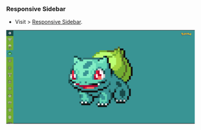 ### Responsive Sidebar

- Visit > [Responsive Sidebar](https://ugurkarakurt.github.io/Frontend-Challanges/13-Responsive-Sidebar/).

![image info](screenshot.png)
